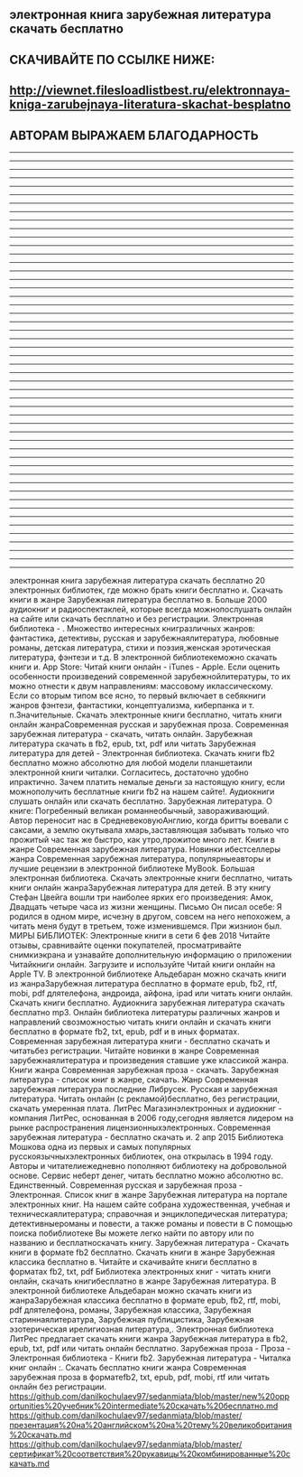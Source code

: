 электронная книга зарубежная литература скачать бесплатно
--------------------------------------------------
СКАЧИВАЙТЕ ПО ССЫЛКЕ НИЖЕ:
--------------------------------------------------
http://viewnet.filesloadlistbest.ru/elektronnaya-kniga-zarubejnaya-literatura-skachat-besplatno
--------------------------------------------------
АВТОРАМ ВЫРАЖАЕМ БЛАГОДАРНОСТЬ
--------------------------------------------------
--------------------------------------------------
--------------------------------------------------
--------------------------------------------------
--------------------------------------------------
--------------------------------------------------
--------------------------------------------------
--------------------------------------------------
--------------------------------------------------
--------------------------------------------------
--------------------------------------------------
--------------------------------------------------
--------------------------------------------------
--------------------------------------------------
--------------------------------------------------
--------------------------------------------------
--------------------------------------------------
--------------------------------------------------
--------------------------------------------------
--------------------------------------------------
--------------------------------------------------
--------------------------------------------------
--------------------------------------------------
--------------------------------------------------
--------------------------------------------------
--------------------------------------------------
--------------------------------------------------
--------------------------------------------------
--------------------------------------------------
--------------------------------------------------
--------------------------------------------------
--------------------------------------------------
--------------------------------------------------
--------------------------------------------------
--------------------------------------------------
--------------------------------------------------
--------------------------------------------------
--------------------------------------------------
--------------------------------------------------
--------------------------------------------------
--------------------------------------------------
--------------------------------------------------
--------------------------------------------------
--------------------------------------------------
--------------------------------------------------
--------------------------------------------------
--------------------------------------------------
--------------------------------------------------
--------------------------------------------------
--------------------------------------------------
--------------------------------------------------
электронная книга зарубежная литература скачать бесплатно 20 электронных библиотек, где можно брать книги бесплатно и. Скачать книги в жанре Зарубежная литература бесплатно в. Больше 2000 аудиокниг и радиоспектаклей, которые всегда можнопослушать онлайн на сайте или скачать бесплатно и без регистрации. Электронная библиотека - . Множество интересных книгразличных жанров: фантастика, детективы, русская и зарубежнаялитература, любовные романы, детская литература, стихи и поэзия,женская эротическая литература, фэнтези и т.д. В электронной библиотекеможно скачать книги и. App Store: Читай книги онлайн - iTunes - Apple. Если оценить особенности произведений современной зарубежнойлитературы, то их можно отнести к двум направлениям: массовому иклассическому. Если со вторым типом все ясно, то первый включает в себякниги жанров фэнтези, фантастики, концептуализма, киберпанка и т. п.Значительные. Скачать электронные книги бесплатно, читать книги онлайн жанраСовременная русская и зарубежная проза. Современная зарубежная литература - скачать, читать онлайн. Зарубежная литература  скачать в fb2, epub, txt, pdf или читать
Зарубежная литература для детей - Электронная библиотека. Cкачать книги fb2 бесплатно можно абсолютно для любой модели планшетаили электронной книги читалки. Согласитесь, достаточно удобно ипрактично. Зачем платить немалые деньги за настоящую книгу, если можнополучить бесплатные книги fb2 на нашем сайте!. Аудиокниги слушать онлайн или скачать бесплатно. Зарубежная литература. О книге: Погребенный великан  романнеобычный, завораживающий. Автор переносит нас в СредневековуюАнглию, когда бритты воевали с саксами, а землю окутывала хмарь,заставляющая забывать только что прожитый час так же быстро, как утро,прожитое много лет. Книги в жанре Современная зарубежная литература. Новинки ибестселлеры жанра Современная зарубежная литература, популярныеавторы и лучшие рецензии в электронной библиотеке MyBook. Большая электронная библиотека. Скачать электронные книги бесплатно, читать книги онлайн жанраЗарубежная литература для детей. В эту книгу Стефан Цвейга вошли три наиболее ярких его произведения: Амок, Двадцать четыре часа из жизни женщины. Письмо  Он писал осебе: Я родился в одном мире, исчезну в другом, совсем на него непохожем, а читать меня будут в третьем, тоже изменившемся. При жизнион был. МИРЫ БИБЛИОТЕК: Электронные книги в сети
6 фев 2018  Читайте отзывы, сравнивайте оценки покупателей, просматривайте снимкиэкрана и узнавайте дополнительную информацию о приложении Читайкниги онлайн. Загрузите и используйте Читай книги онлайн на Apple TV. В электронной библиотеке Альдебаран можно скачать книги из жанраЗарубежная литература бесплатно в формате epub, fb2, rtf, mobi, pdf длятелефона, андроида, айфона, ipad или читать книги онлайн. Скачать книги бесплатно. Аудиокнига зарубежная литература скачать бесплатно mp3. Онлайн библиотека литературы различных жанров и направлений свозможностью читать книги онлайн и скачать книги бесплатно в формате fb2, txt, epub, pdf и в иных форматах. Современная зарубежная литература книги - бесплатно скачать и читатьбез регистрации. Читайте новинки в жанре Современная зарубежнаялитература и произведения ставшие уже классикой жанра. Книги жанра Современная зарубежная проза - скачать. Зарубежная литература - список книг в жанре, скачать. Жанр Современная зарубежная литература  последние
Либрусек. Русская и зарубежная литература. Читать онлайн (с рекламой)бесплатно, без регистрации, скачать  умеренная плата. ЛитРес Магазинэлектронных и аудиокниг - компания ЛитРес, основанная в 2006 году,сегодня является лидером на рынке распространения лицензионныхэлектронных. Современная зарубежная литература - бесплатно скачать и. 2 апр 2015  Библиотека Мошкова  одна из первых и самых популярных русскоязычныхэлектронных библиотек, она открылась в 1994 году. Авторы и читателиежедневно пополняют библиотеку на добровольной основе. Сервис неберт денег, читать бесплатно можно абсолютно вс. Единственный. Современная русская и зарубежная проза - Электронная. Список книг в жанре Зарубежная литература на портале электронных книг. На нашем сайте собрана художественная, учебная и техническаялитература; справочная и энциклопедическая литература; детективныероманы и повести, а также романы и повести в  С помощью поиска побиблиотеке Вы можете легко найти по автору или по названию и бесплатноскачать книгу. Зарубежная литература - Скачать книги в формате fb2 бесплатно. Скачать книги в жанре Зарубежная классика бесплатно в. Читайте и скачивайте книги бесплатно в форматах fb2, txt, pdf
Библиотека электронных книг - читать книги онлайн, скачать книгибесплатно в жанре Зарубежная литература. В электронной библиотеке Альдебаран можно скачать книги из жанраЗарубежная классика бесплатно в формате epub, fb2, rtf, mobi, pdf длятелефона,  романы, Зарубежная классика, Зарубежная стариннаялитература, Зарубежная публицистика, Зарубежная эзотерическая ирелигиозная литература,. Электронная библиотека ЛитРес предлагает скачать книги жанра Зарубежная литература в fb2, epub, txt, pdf или читать онлайн бесплатно. Зарубежная проза - Проза - Электронная библиотека - Книги fb2. Зарубежная литература - Читалка книг онлайн :. Скачать бесплатно книги жанра Современная зарубежная проза в форматеfb2, txt, epub, pdf, mobi, rtf или читать онлайн без регистрации.
https://github.com/danilkochulaev97/sedanmiata/blob/master/new%20opportunities%20учебник%20intermediate%20скачать%20бесплатно.md
https://github.com/danilkochulaev97/sedanmiata/blob/master/презентация%20на%20английском%20на%20тему%20великобритания%20скачать.md
https://github.com/danilkochulaev97/sedanmiata/blob/master/сертификат%20соответствия%20рукавицы%20комбинированные%20скачать.md